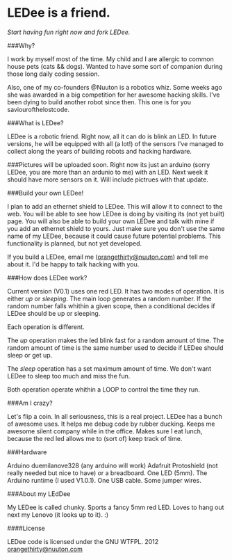 LEDee is a friend.
====================

*Start having fun right now and fork LEDee.*


###Why?

I work by myself most of the time. My child and I are allergic to common
house pets (cats && dogs). Wanted to have some sort of companion during those
long daily coding session.

Also, one of my co-founders @Nuuton is a robotics whiz. Some weeks ago she
was awarded in a big competition for her awesome hacking skills. I've been 
dying to build another robot since then. 
This one is for you saviourofthelostcode.

###What is LEDee?

LEDee is a robotic friend. Right now, all it can do is blink an LED.
In future versions, he will be equipped with all (a lot!) of the sensors
I've managed to collect along the years of building robots and hacking hardware.


###Pictures will be uploaded soon.
Right now its just an arduino (sorry LEDee, you are more than an ardunio to me)
with an LED. Next week it should have more sensors on it. Will include
pictrues with that update.



###Build your own LEDee!

I plan to add an ethernet shield to LEDee. This will allow it to 
connect to the web. You will be able to see how LEDee is doing
by visiting its (not yet built) page. You will also be
able to build your own LEDee and talk with mine 
if you add an ethernet shield to yours. 
Just make sure you don't use the same name of my LEDee, because
it could cause future potential problems. 
This functionality is planned, but not yet developed. 

If you build a LEDee, email me (orangethirty@nuuton.com) and tell me about it.
I'd be happy to talk hacking with you.


###How does LEDee work?

Current version (V0.1) uses one red LED.
It has two modes of operation. It is either *up* or *sleeping*.
The main loop generates a random number.
If the random number falls whithin a given scope, 
then a conditional decides if LEDee should be up or sleeping.

Each operation is different.

The *up* operation makes the led blink fast for a random amount of time.
The random amount of time is the same number used to decide if LEDee should
sleep or get up.

The *sleep* operation has a set maximum amount of time. We don't want LEDee to
sleep too much and miss the fun.

Both operation operate whithin a LOOP to control the time they run.


###Am I crazy?

Let's flip a coin. In all seriousness, this is a real project. LEDee has a 
bunch of awesome uses. It helps me debug code by rubber ducking.
Keeps me awesome silent company while in the office.
Makes sure I eat lunch, 
because the red led allows me to (sort of) keep track of time.

###Hardware

Arduino duemilanove328 (any arduino will work)
Adafruit Protoshield (not really needed but nice to have) or a breadboard.
One LED (5mm).
The Arduino runtime (I used V1.0.1).
One USB cable.
Some jumper wires.


###About my LEdDee

My LEDee is called chunky.
Sports a fancy 5mm red LED.
Loves to hang out next my Lenovo (it looks up to it).
:)


####License

LEDee code is licensed under the GNU WTFPL.
2012 orangethirty@nuuton.com
